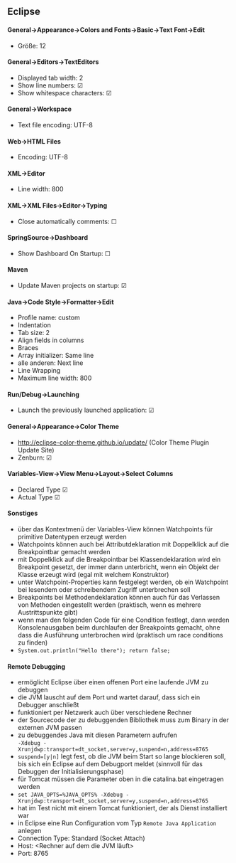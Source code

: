 ## Eclipse

#### General->Appearance->Colors and Fonts->Basic->Text Font->Edit
- Größe: 12

#### General->Editors->TextEditors
- Displayed tab width: 2
- Show line numbers: &#x2611;
- Show whitespace characters: &#x2611;

#### General->Workspace
- Text file encoding: UTF-8

#### Web->HTML Files
- Encoding: UTF-8

#### XML->Editor
- Line width: 800

#### XML->XML Files->Editor->Typing
- Close automatically comments: &#x2610;

#### SpringSource->Dashboard
- Show Dashboard On Startup: &#x2610;

#### Maven
- Update Maven projects on startup: &#x2611;

#### Java->Code Style->Formatter->Edit
- Profile name: custom
- Indentation
 - Tab size: 2
 - Align fields in columns
- Braces
 - Array initializer: Same line
 - alle anderen: Next line
- Line Wrapping
 - Maximum line width: 800

#### Run/Debug->Launching
- Launch the previously launched application: &#x2611;

#### General->Appearance->Color Theme
- http://eclipse-color-theme.github.io/update/ (Color Theme Plugin Update Site)
- Zenburn: &#x2611;
 
#### Variables-View->View Menu->Layout->Select Columns
- Declared Type &#x2611;
- Actual Type &#x2611;

#### Sonstiges
- über das Kontextmenü der Variables-View können Watchpoints für primitive Datentypen erzeugt werden
- Watchpoints können auch bei Attributdeklaration mit Doppelklick auf die Breakpointbar gemacht werden
- mit Doppelklick auf die Breakpointbar bei Klassendeklaration wird ein Breakpoint gesetzt, der immer dann unterbricht, wenn ein Objekt der Klasse erzeugt wird (egal mit welchem Konstruktor)
- unter Watchpoint-Properties kann festgelegt werden, ob ein Watchpoint bei lesendem oder schreibendem Zugriff unterbrechen soll
- Breakpoints bei Methodendeklaration können auch für das Verlassen von Methoden eingestellt werden (praktisch, wenn es mehrere Austrittspunkte gibt)
- wenn man den folgenden Code für eine Condition festlegt, dann werden Konsolenausgaben beim durchlaufen der Breakpoints gemacht, ohne dass die Ausführung unterbrochen wird (praktisch um race conditions zu finden)
 - `System.out.println("Hello there"); return false;`

#### Remote Debugging

- ermöglicht Eclipse über einen offenen Port eine laufende JVM zu debuggen
 - die JVM lauscht auf dem Port und wartet darauf, dass sich ein Debugger anschließt
- funktioniert per Netzwerk auch über verschiedene Rechner
- der Sourcecode der zu debuggenden Bibliothek muss zum Binary in der externen JVM passen
- zu debuggendes Java mit diesen Parametern aufrufen   
  `-Xdebug -Xrunjdwp:transport=dt_socket,server=y,suspend=n,address=8765`
 - `suspend=[y|n]` legt fest, ob die JVM beim Start so lange blockieren soll, bis sich ein Eclipse auf dem Debugport meldet (sinnvoll für das Debuggen der Initialisierungsphase)
- für Tomcat müssen die Parameter oben in die catalina.bat eingetragen werden
 - `set JAVA_OPTS=%JAVA_OPTS% -Xdebug -Xrunjdwp:transport=dt_socket,server=y,suspend=n,address=8765`
 - hat im Test nicht mit einem Tomcat funktioniert, der als Dienst installiert war
- in Eclipse eine Run Configuration vom Typ `Remote Java Application` anlegen
 - Connection Type: Standard (Socket Attach)
 - Host: <Rechner auf dem die JVM läuft>
 - Port: 8765
